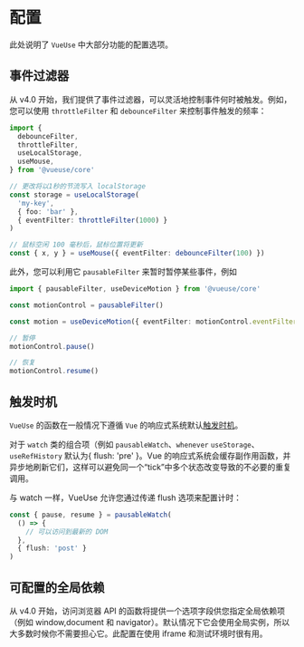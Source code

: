 # 配置

此处说明了 `VueUse` 中大部分功能的配置选项。

## 事件过滤器

从 v4.0 开始，我们提供了事件过滤器，可以灵活地控制事件何时被触发。例如，您可以使用 `throttleFilter` 和 `debounceFilter` 来控制事件触发的频率：

```ts
import {
  debounceFilter,
  throttleFilter,
  useLocalStorage,
  useMouse,
} from '@vueuse/core'

// 更改将以1秒的节流写入 localStorage
const storage = useLocalStorage(
  'my-key',
  { foo: 'bar' },
  { eventFilter: throttleFilter(1000) }
)

// 鼠标空闲 100 毫秒后，鼠标位置将更新
const { x, y } = useMouse({ eventFilter: debounceFilter(100) })
```

此外，您可以利用它 `pausableFilter` 来暂时暂停某些事件，例如

```ts
import { pausableFilter, useDeviceMotion } from '@vueuse/core'

const motionControl = pausableFilter()

const motion = useDeviceMotion({ eventFilter: motionControl.eventFilter })

// 暂停
motionControl.pause()

// 恢复
motionControl.resume()
```

## 触发时机

`VueUse` 的函数在一般情况下遵循 `Vue` 的响应式系统默认[触发时机](https://cn.vuejs.org/guide/essentials/watchers.html#callback-flush-timing)。

对于 `watch` 类的组合项（例如 `pausableWatch`、`whenever` `useStorage`、`useRefHistory` 默认为{ flush: 'pre' }。Vue 的响应式系统会缓存副作用函数，并异步地刷新它们，这样可以避免同一个“tick”中多个状态改变导致的不必要的重复调用。

与 watch 一样，VueUse 允许您通过传递 flush 选项来配置计时：

```ts
const { pause, resume } = pausableWatch(
  () => {
    // 可以访问到最新的 DOM
  },
  { flush: 'post' }
)
```

## 可配置的全局依赖

从 v4.0 开始，访问浏览器 API 的函数将提供一个选项字段供您指定全局依赖项（例如 window,document 和 navigator）。默认情况下它会使用全局实例，所以大多数时候你不需要担心它。此配置在使用 iframe 和测试环境时很有用。
